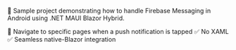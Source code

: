 ﻿🚀 Sample project demonstrating how to handle Firebase Messaging in Android using .NET MAUI Blazor Hybrid.

🔔 Navigate to specific pages when a push notification is tapped ✅ No XAML ✅ Seamless native-Blazor integration